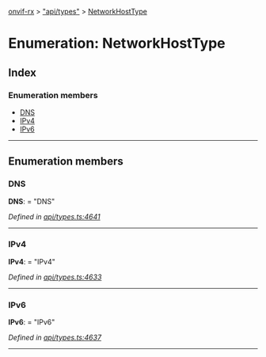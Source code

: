 [onvif-rx](../README.md) > ["api/types"](../modules/_api_types_.md) > [NetworkHostType](../enums/_api_types_.networkhosttype.md)

# Enumeration: NetworkHostType

## Index

### Enumeration members

* [DNS](_api_types_.networkhosttype.md#dns)
* [IPv4](_api_types_.networkhosttype.md#ipv4)
* [IPv6](_api_types_.networkhosttype.md#ipv6)

---

## Enumeration members

<a id="dns"></a>

###  DNS

**DNS**:  = "DNS"

*Defined in [api/types.ts:4641](https://github.com/patrickmichalina/onvif-rx/blob/3ab1739/src/api/types.ts#L4641)*

___
<a id="ipv4"></a>

###  IPv4

**IPv4**:  = "IPv4"

*Defined in [api/types.ts:4633](https://github.com/patrickmichalina/onvif-rx/blob/3ab1739/src/api/types.ts#L4633)*

___
<a id="ipv6"></a>

###  IPv6

**IPv6**:  = "IPv6"

*Defined in [api/types.ts:4637](https://github.com/patrickmichalina/onvif-rx/blob/3ab1739/src/api/types.ts#L4637)*

___

